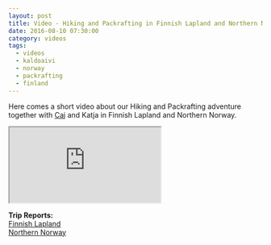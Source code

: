 ```yaml
---
layout: post
title: Video - Hiking and Packrafting in Finnish Lapland and Northern Norway
date: 2016-08-10 07:30:00
category: videos
tags:
  - videos
  - kaldoaivi
  - norway
  - packrafting
  - finland
---
```

Here comes a short video about our Hiking and Packrafting adventure together with [Caj](http://caide.kuvat.fi/) and Katja in Finnish Lapland and Northern Norway.

<div class="embed-responsive embed-responsive-16by9">
  <iframe class="embed-responsive-item" src="https://www.youtub-nocookie.com/embed/A8czL0fCbxo"></iframe>
</div>

**Trip Reports:**   
[Finnish Lapland](http://www.hikeventures.com/Kaldoaivi/)    
[Northern Norway](http://www.hikeventures.com/Finnmark/)   
